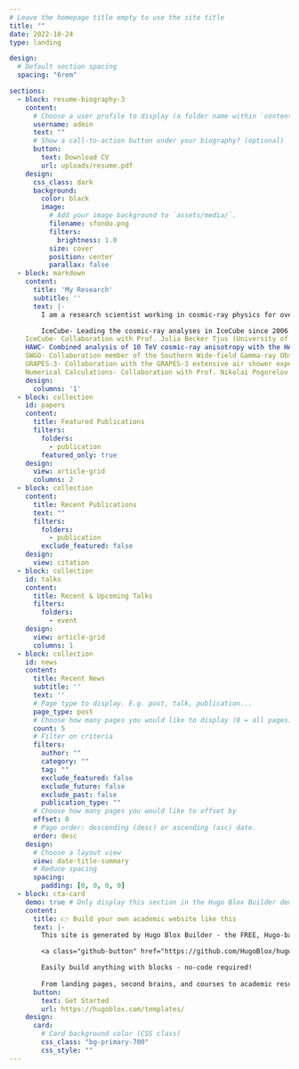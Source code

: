 ```yaml
---
# Leave the homepage title empty to use the site title
title: ""
date: 2022-10-24
type: landing

design:
  # Default section spacing
  spacing: "6rem"

sections:
  - block: resume-biography-3
    content:
      # Choose a user profile to display (a folder name within `content/authors/`)
      username: admin
      text: ""
      # Show a call-to-action button under your biography? (optional)
      button:
        text: Download CV
        url: uploads/resume.pdf
    design:
      css_class: dark
      background:
        color: black
        image:
          # Add your image background to `assets/media/`.
          filename: sfondo.png
          filters:
            brightness: 1.0
          size: cover
          position: center
          parallax: false
  - block: markdown
    content:
      title: 'My Research'
      subtitle: ''
      text: |-
        I am a research scientist working in cosmic-ray physics for over 20 years. My current activities are:

        IceCube- Leading the cosmic-ray analyses in IceCube since 2006. Co-PI of the current IceCube Cosmic Ray Analysis sub-award (funded by NSF; UW–Madison PI: Desiati). I lead a working group on cosmic-ray anisotropy analyses, including Prof. Rasha Abbasi (Loyola University Chicago), Prof. Frank McNally (Mercer University), and Dr. Juan Carlos Díaz Vélez (WIPAC).
    IceCube- Collaboration with Prof. Julia Becker Tjus (University of Bochum, Germany) and the Bochum group on the observation of the cosmic-ray shadow cast by the Moon and the Sun using IceCube data and on the numerical calculation of cosmic-ray particle trajectories around the Sun at different phases of the solar cycle.
    HAWC- Combined analysis of 10 TeV cosmic-ray anisotropy with the HAWC and the IceCube neutrino observatories (with Dr. Juan Carlos Díaz Vélez). I am working on an overhaul of cosmic-ray anisotropy analysis in the 1-100 TeV energy range, using eight years of HAWC data. And on the HAWC/IceCube combined analysis in the 10-100 TeV energy range (funded by NSF grant; PI: Desiati). An MoU between IceCube and HAWC was established.
    SWGO- Collaboration member of the Southern Wide-field Gamma-ray Observatory (SWGO) and member of the Cosmic Ray task force aimed to establish requirements for high-energy cosmic anisotropy observations.
    GRAPES-3- Collaboration with the GRAPES-3 extensive air shower experiment (located in Ooty, India) aimed to perform a combined analysis of cosmic-ray anisotropy with IceCube in the energy range of 10-100 TeV. An MoU between IceCube and GRAPES-3 was established.
    Numerical Calculations- Collaboration with Prof. Nikolai Pogorelov (Univ. of Alabama - Huntsville), Prof. Zhang Ming (Florida Institute of Technology), and Dr. Vanessa López Barquero (University of Maryland) on the heliosphere’s distortion effects on the arrival direction distribution of TeV cosmic rays and the unfolding of the interstellar diffusion properties.
    design:
      columns: '1'
  - block: collection
    id: papers
    content:
      title: Featured Publications
      filters:
        folders:
          - publication
        featured_only: true
    design:
      view: article-grid
      columns: 2
  - block: collection
    content:
      title: Recent Publications
      text: ""
      filters:
        folders:
          - publication
        exclude_featured: false
    design:
      view: citation
  - block: collection
    id: talks
    content:
      title: Recent & Upcoming Talks
      filters:
        folders:
          - event
    design:
      view: article-grid
      columns: 1
  - block: collection
    id: news
    content:
      title: Recent News
      subtitle: ''
      text: ''
      # Page type to display. E.g. post, talk, publication...
      page_type: post
      # Choose how many pages you would like to display (0 = all pages)
      count: 5
      # Filter on criteria
      filters:
        author: ""
        category: ""
        tag: ""
        exclude_featured: false
        exclude_future: false
        exclude_past: false
        publication_type: ""
      # Choose how many pages you would like to offset by
      offset: 0
      # Page order: descending (desc) or ascending (asc) date.
      order: desc
    design:
      # Choose a layout view
      view: date-title-summary
      # Reduce spacing
      spacing:
        padding: [0, 0, 0, 0]
  - block: cta-card
    demo: true # Only display this section in the Hugo Blox Builder demo site
    content:
      title: 👉 Build your own academic website like this
      text: |-
        This site is generated by Hugo Blox Builder - the FREE, Hugo-based open source website builder trusted by 250,000+ academics like you.

        <a class="github-button" href="https://github.com/HugoBlox/hugo-blox-builder" data-color-scheme="no-preference: light; light: light; dark: dark;" data-icon="octicon-star" data-size="large" data-show-count="true" aria-label="Star HugoBlox/hugo-blox-builder on GitHub">Star</a>

        Easily build anything with blocks - no-code required!
        
        From landing pages, second brains, and courses to academic resumés, conferences, and tech blogs.
      button:
        text: Get Started
        url: https://hugoblox.com/templates/
    design:
      card:
        # Card background color (CSS class)
        css_class: "bg-primary-700"
        css_style: ""
---
```

